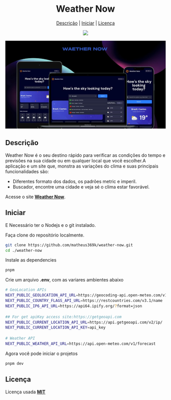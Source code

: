 <h1 align="center">Weather Now</h1>
<div align="center">
  <a href="#descrição">Descrição</a> |
  <a href="#iniciar">Iniciar</a> |
  <a href="#licença">Licença</a>
</div>

<p align="center">
  <img src="https://img.shields.io/github/license/matheus369k/weather-now.svg"/>
</p>
<p>
 <img src="public/project-preview.jpg" />
</p>

## Descrição

Weather Now é o seu destino rápido para verificar as condições do tempo e previsões na sua cidade ou em qualquer local que você escolher.A aplicação e um site que, monstra as variações do clima e suas principais funcionalidades são:

- Diferentes formato dos dados, os padrões metric e imperil.
- Buscador, encontre uma cidade e veja sé o clima estar favorável.

Acesse o site **[Weather Now](https://weather-now-ruddy-alpha.vercel.app/)**.

## Iniciar

E Necessário ter o Nodejs e o git instalado.

Faça clone do repositório localmente.

```bash
git clone https://github.com/matheus369k/weather-now.git
cd ./weather-now
```

Instale as dependencies

```bash
pnpm
```

Crie um arquivo **.env**, com as variares ambientes abaixo

```bash
# GeoLocation APIs
NEXT_PUBLIC_GEOLOCATION_API_URL=https://geocoding-api.open-meteo.com/v1/search
NEXT_PUBLIC_COUNTRY_FLAGS_API_URL=https://restcountries.com/v3.1/name
NEXT_PUBLIC_IP6_API_URL=https://api64.ipify.org/?format=json

## For get apiKey access site:https://getgeoapi.com
NEXT_PUBLIC_CURRENT_LOCATION_API_URL=https://api.getgeoapi.com/v2/ip/
NEXT_PUBLIC_CURRENT_LOCATION_API_KEY=api_key

# Weather API
NEXT_PUBLIC_WEATHER_API_URL=https://api.open-meteo.com/v1/forecast
```

Agora você pode iniciar o projetos

```bash
pnpm dev
```

## Licença

Licença usada **[MIT](./LICENSE.txt)**
